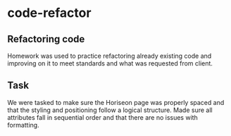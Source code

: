 # code-refactor

## Refactoring code

Homework was used to practice refactoring already existing code and improving on it to meet standards and what was requested from client.

## Task

We were tasked to make sure the Horiseon page was properly spaced and that the styling and positioning follow a logical structure. Made sure all attributes fall in sequential order and that there are no issues with formatting.